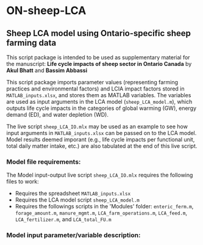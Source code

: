 # ON-sheep-LCA
## Sheep LCA model using Ontario-specific sheep farming data

This script package is intended to be used as supplementary material for the manuscript: **Life cycle impacts of sheep sector in Ontario Canada** by **Akul Bhatt** and **Bassim Abbassi**

This script package imports parameter values (representing farming practices and environmental factors) and LCIA impact factors stored in `MATLAB_inputs.xlsx`, and stores them as MATLAB variables. The variables are used as input arguments in the LCA model (`sheep_LCA_model.m`), which outputs life cycle impacts in the categories of global warming (GW), energy demand (ED), and water depletion (WD). 
 
The live script `sheep_LCA_IO.mlx` may be used as an example to see how input arguments in `MATLAB_inputs.xlsx` can be passed on to the LCA model. Model results deemed imporant (e.g., life cycle impacts per functional unit, total daily matter intake, etc.) are also tabulated at the end of this live script. 

### Model file requirements:
The Model input-output live script `sheep_LCA_IO.mlx` requires the following files to work:
- Requires the spreadsheet `MATLAB_inputs.xlsx`
- Requires the LCA model script `sheep_LCA_model.m`
- Requires the followings scripts in the 'Modules' folder: `enteric_ferm.m`, `forage_amount.m`, `manure_mgmt.m`, `LCA_farm_operations.m`, `LCA_feed.m`, `LCA_fertilizer.m`, and `LCA_total_FU.m`

### Model input parameter/variable description:

